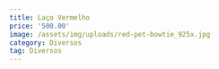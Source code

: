 ```yaml
---
title: Laço Vermelho
price: '500.00'
image: /assets/img/uploads/red-pet-bowtie_925x.jpg
category: Diversos
tag: Diversos
---
```


